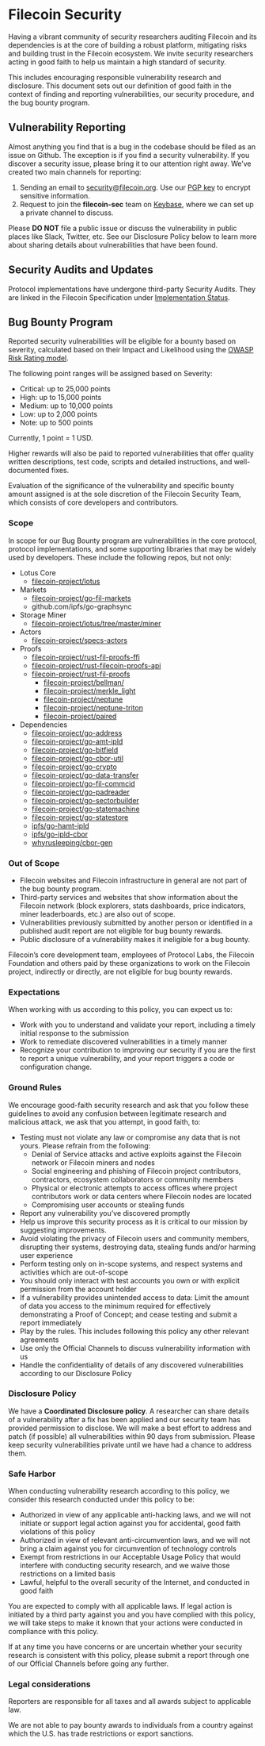 # Filecoin Security

Having a vibrant community of security researchers auditing Filecoin and its dependencies is at the core of building a robust platform, mitigating risks and building trust in the Filecoin ecosystem. We invite security researchers acting in good faith to help us maintain a high standard of security.

This includes encouraging responsible vulnerability research and disclosure. This document sets out our definition of good faith in the context of finding and reporting vulnerabilities, our security procedure, and the bug bounty program.

## Vulnerability Reporting

Almost anything you find that is a bug in the codebase should be filed as an issue on Github. The exception is if you find a security vulnerability. If you discover a security issue, please bring it to our attention right away. We’ve created two main channels for reporting:

1. Sending an email to [security@filecoin.org](mailto:security@filecoin.org). Use our [PGP key](https://github.com/filecoin-project/community/blob/master/public.key) to encrypt sensitive information.
1. Request to join the **filecoin-sec** team on [Keybase](http://keybase.io), where we can set up a private channel to discuss.

Please **DO NOT** file a public issue or discuss the vulnerability in public places like Slack, Twitter, etc. See our Disclosure Policy below to learn more about sharing details about vulnerabilities that have been found.

## Security Audits and Updates

Protocol implementations have undergone third-party Security Audits. They are linked in the Filecoin Specification under [Implementation Status](https://spec.filecoin.io/#intro__implementations-status).

## Bug Bounty Program

Reported security vulnerabilities will be eligible for a bounty based on severity, calculated based on their Impact and Likelihood using the [OWASP Risk Rating model](https://owasp.org/www-community/OWASP_Risk_Rating_Methodology).

The following point ranges will be assigned based on Severity:

- Critical: up to 25,000 points
- High: up to 15,000 points
- Medium: up to 10,000 points
- Low: up to 2,000 points
- Note: up to 500 points

Currently, 1 point = 1 USD.

Higher rewards will also be paid to reported vulnerabilities that offer quality written descriptions, test code, scripts and detailed instructions, and well-documented fixes.

Evaluation of the significance of the vulnerability and specific bounty amount assigned is at the sole discretion of the Filecoin Security Team, which consists of core developers and contributors.

### Scope

In scope for our Bug Bounty program are vulnerabilities in the core protocol, protocol implementations, and some supporting libraries that may be widely used by developers. These include the following repos, but not only:

- Lotus Core
  - [filecoin-project/lotus](https://github.com/filecoin-project/lotus)
- Markets
  - [filecoin-project/go-fil-markets](https://github.com/filecoin-project/go-fil-markets)
  - github.com/ipfs/go-graphsync
- Storage Miner
  - [filecoin-project/lotus/tree/master/miner](https://github.com/filecoin-project/lotus/tree/master/miner)
- Actors
  - [filecoin-project/specs-actors](https://github.com/filecoin-project/specs-actors)
- Proofs
  - [filecoin-project/rust-fil-proofs-ffi](https://github.com/filecoin-project/rust-fil-proofs-ffi)
  - [filecoin-project/rust-filecoin-proofs-api](https://github.com/filecoin-project/rust-filecoin-proofs-api)
  - [filecoin-project/rust-fil-proofs](https://github.com/filecoin-project/rust-fil-proofs)
    - [filecoin-project/bellman/](https://github.com/filecoin-project/bellman/)
    - [filecoin-project/merkle_light](https://github.com/filecoin-project/merkle_light)
    - [filecoin-project/neptune](https://github.com/filecoin-project/neptune)
    - [filecoin-project/neptune-triton](https://github.com/filecoin-project/neptune-triton)
    - [filecoin-project/paired](https://github.com/filecoin-project/paired)
- Dependencies
  - [filecoin-project/go-address](https://github.com/filecoin-project/go-address)
  - [filecoin-project/go-amt-ipld](https://github.com/filecoin-project/go-amt-ipld)
  - [filecoin-project/go-bitfield](https://github.com/filecoin-project/go-bitfield)
  - [filecoin-project/go-cbor-util](https://github.com/filecoin-project/go-cbor-util)
  - [filecoin-project/go-crypto](https://github.com/filecoin-project/go-crypto)
  - [filecoin-project/go-data-transfer](https://github.com/filecoin-project/go-data-transfer)
  - [filecoin-project/go-fil-commcid](https://github.com/filecoin-project/go-fil-commcid)
  - [filecoin-project/go-padreader](https://github.com/filecoin-project/go-padreader)
  - [filecoin-project/go-sectorbuilder](https://github.com/filecoin-project/go-sectorbuilder)
  - [filecoin-project/go-statemachine](https://github.com/filecoin-project/go-statemachine)
  - [filecoin-project/go-statestore](https://github.com/filecoin-project/go-statestore)
  - [ipfs/go-hamt-ipld](https://github.com/ipfs/go-hamt-ipld)
  - [ipfs/go-ipld-cbor](https://github.com/ipfs/go-ipld-cbor)
  - [whyrusleeping/cbor-gen](https://github.com/whyrusleeping/cbor-gen)

### Out of Scope

- Filecoin websites and Filecoin infrastructure in general are not part of the bug bounty program.
- Third-party services and websites that show information about the Filecoin network (block explorers, stats dashboards, price indicators, miner leaderboards, etc.) are also out of scope.
- Vulnerabilities previously submitted by another person or identified in a published audit report are not eligible for bug bounty rewards.
- Public disclosure of a vulnerability makes it ineligible for a bug bounty.

Filecoin’s core development team, employees of Protocol Labs, the Filecoin Foundation and others paid by these organizations to work on the Filecoin project, indirectly or directly, are not eligible for bug bounty rewards.

### Expectations

When working with us according to this policy, you can expect us to:

- Work with you to understand and validate your report, including a timely initial response to the submission
- Work to remediate discovered vulnerabilities in a timely manner
- Recognize your contribution to improving our security if you are the first to report a unique vulnerability, and your report triggers a code or configuration change.

### Ground Rules

We encourage good-faith security research and ask that you follow these guidelines to avoid any confusion between legitimate research and malicious attack, we ask that you attempt, in good faith, to:

- Testing must not violate any law or compromise any data that is not yours. Please refrain from the following:
  - Denial of Service attacks and active exploits against the Filecoin network or Filecoin miners and nodes
  - Social engineering and phishing of Filecoin project contributors, contractors, ecosystem collaborators or community members
  - Physical or electronic attempts to access offices where project contributors work or data centers where Filecoin nodes are located
  - Compromising user accounts or stealing funds
- Report any vulnerability you’ve discovered promptly
- Help us improve this security process as it is critical to our mission by suggesting improvements.
- Avoid violating the privacy of Filecoin users and community members, disrupting their systems, destroying data, stealing funds and/or harming user experience
- Perform testing only on in-scope systems, and respect systems and activities which are out-of-scope
- You should only interact with test accounts you own or with explicit permission from the account holder
- If a vulnerability provides unintended access to data: Limit the amount of data you access to the minimum required for effectively demonstrating a Proof of Concept; and cease testing and submit a report immediately
- Play by the rules. This includes following this policy any other relevant agreements
- Use only the Official Channels to discuss vulnerability information with us
- Handle the confidentiality of details of any discovered vulnerabilities according to our Disclosure Policy

### Disclosure Policy

We have a **Coordinated Disclosure policy**.  A researcher can share details of a vulnerability after a fix has been applied and our security team has provided permission to disclose. We will make a best effort to address and patch (if possible) all vulnerabilities within 90 days from submission. Please keep security vulnerabilities private until we have had a chance to address them.

### Safe Harbor

When conducting vulnerability research according to this policy, we consider this research conducted under this policy to be:

- Authorized in view of any applicable anti-hacking laws, and we will not initiate or support legal action against you for accidental, good faith violations of this policy
- Authorized in view of relevant anti-circumvention laws, and we will not bring a claim against you for circumvention of technology controls
- Exempt from restrictions in our Acceptable Usage Policy that would interfere with conducting security research, and we waive those restrictions on a limited basis
- Lawful, helpful to the overall security of the Internet, and conducted in good faith

You are expected to comply with all applicable laws. If legal action is initiated by a third party against you and you have complied with this policy, we will take steps to make it known that your actions were conducted in compliance with this policy.

If at any time you have concerns or are uncertain whether your security research is consistent with this policy, please submit a report through one of our Official Channels before going any further.

### Legal considerations

Reporters are responsible for all taxes and all awards subject to applicable law.

We are not able to pay bounty awards to individuals from a country against which the U.S. has trade restrictions or export sanctions.